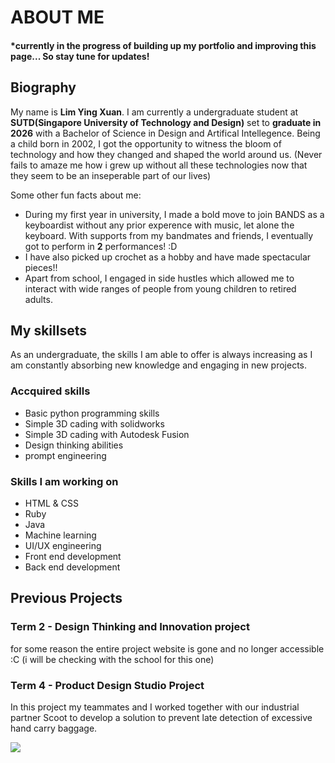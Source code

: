 <head><h1>ABOUT ME</h1></head>
<h4>*currently in the progress of building up my portfolio and improving this page... So stay tune for updates! </h4>


<head><h2>Biography</h2></head>
<body><p>My name is <b>Lim Ying Xuan</b>. I am currently a undergraduate student at <b>SUTD(Singapore University of Technology and Design)</b> set to <b>graduate in 2026</b> with a Bachelor of Science in Design and Artifical Intellegence. Being a child born in 2002, I got the opportunity to witness the bloom of technology and how they changed and shaped the world around us. (Never fails to amaze me how i grew up without all these technologies now that they seem to be an inseperable part of our lives) </p></body>
<p>Some other fun facts about me:</p>
<ul><li>During my first year in university, I made a bold move to join BANDS as a keyboardist without any prior experence with music, let alone the keyboard. With supports from my bandmates and friends, I eventually got to perform in <b>2</b> performances! :D </li>
<li>I have also picked up crochet as a hobby and have made spectacular pieces!! </li>
<li>Apart from school, I engaged in side hustles which allowed me to interact with wide ranges of people from young children to retired adults. </li></ul>

<h2>My skillsets</h2>
<p>As an undergraduate, the skills I am able to offer is always increasing as I am constantly absorbing new knowledge and engaging in new projects.</p>
<table>
<h3>Accquired skills</h3>
<ul>
<li>Basic python programming skills</li>
<li>Simple 3D cading with solidworks</li>
<li>Simple 3D cading with Autodesk Fusion</li>
<li>Design thinking abilities</li>
<li>prompt engineering</li>
</ul>

<h3>Skills I am working on</h3>
<ul>
<li>HTML & CSS</li>
<li>Ruby</li>
<li>Java</li>
<li>Machine learning</li>
<li>UI/UX engineering</li>
<li>Front end development</li>
<li>Back end development</li>
  
</ul>

<head><h2>Previous Projects</h2></head>
<h3>Term 2 - Design Thinking and Innovation project</h3>
<p> for some reason the entire project website is gone and no longer accessible :C (i will be checking with the school for this one) </p>

<h3>Term 4 - Product Design Studio Project</h3>
<p> In this project my teammates and I worked together with our industrial partner Scoot to develop a solution to prevent late detection of excessive hand carry baggage.</p>

<img scr="2e2d1451-7235-4c95-9581-9a6ec14b24ce">
<img src="images/myimage.jpg">


<!---![DAI Showcase Poster (1)]
![photo_2024-04-23_12-59-05](https://github.com/Pillowmon/Pillowmon/assets/160840085/a9c15587-2b95-4ede-a1eb-88f727d8f825)

Pillowmon/Pillowmon is a ✨ special ✨ repository because its `README.md` (this file) appears on your GitHub profile.
You can click the Preview link to take a look at your changes.
--->
